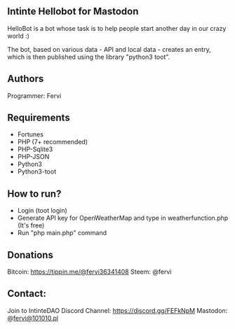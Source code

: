 ## Intinte Hellobot for Mastodon

HelloBot is a bot whose task is to help people start another day in our crazy world :)

The bot, based on various data - API and local data - creates an entry, which is then published using the library "python3 toot".

## Authors

Programmer: Fervi

## Requirements

- Fortunes
- PHP (7+ recommended)
- PHP-Sqlite3
- PHP-JSON
- Python3
- Python3-toot

## How to run?

* Login (toot login)
* Generate API key for OpenWeatherMap and type in weatherfunction.php (It's free)
* Run "php main.php" command

## Donations

Bitcoin: https://tippin.me/@fervi36341408
Steem: @fervi

## Contact:

Join to IntinteDAO Discord Channel: https://discord.gg/FEFkNpM
Mastodon: @fervi@101010.pl
